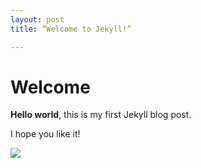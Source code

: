 ```yaml
---
layout: post
title: “Welcome to Jekyll!”

---
```


# Welcome

**Hello world**, this is my first Jekyll blog post.

I hope you like it!

![](Users/anem1c/PROJECTS/anem1c-github-blog/anem1c.github.io/images/2024-09-30-first/1de6f084aa0346b6d37d4884a7308727a88532bf.png)

